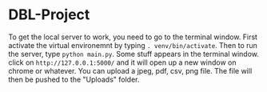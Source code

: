 # DBL-Project
 
To get the local server to work, you need to go to the terminal window. 
First activate the virtual environemnt by typing ```. venv/bin/activate```. Then to run the server, type ```python main.py```. Some stuff appears in the terminal window. click on ```http://127.0.0.1:5000/``` and it will open up a new window on chrome or whatever. You can upload a jpeg, pdf, csv, png file. The file will then be pushed to the "Uploads" folder. 
